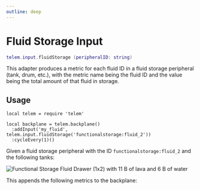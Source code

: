 ```yaml
---
outline: deep
---
```


# Fluid Storage Input <RepoLink path="lib/input/FluidStorageInputAdapter.lua" />

```lua
telem.input.fluidStorage (peripheralID: string)
```

This adapter produces a metric for each fluid ID in a fluid storage peripheral (tank, drum, etc.), with the metric name being the fluid ID and the value being the total amount of that fluid in storage.

## Usage

```lua{4}
local telem = require 'telem'

local backplane = telem.backplane()
  :addInput('my_fluid', telem.input.fluidStorage('functionalstorage:fluid_2'))
  :cycleEvery(1)()
```

Given a fluid storage peripheral with the ID `functionalstorage:fluid_2` and the following tanks:

![Functional Storage Fluid Drawer (1x2) with 11 B of lava and 6 B of water](/assets/tanks.png)

This appends the following metrics to the backplane:

<MetricTable
  :metrics="[
    {
      name: 'storage:minecraft:lava',
      value: 11.0,
      unit: 'B',
      adapter: 'my_fluid',
      source: 'functionalstorage:fluid_2'
    },
    {
      name: 'storage:minecraft:water',
      value: 6.0,
      unit: 'B',
      adapter: 'my_fluid',
      source: 'functionalstorage:fluid_2'
    }
  ]"
/>